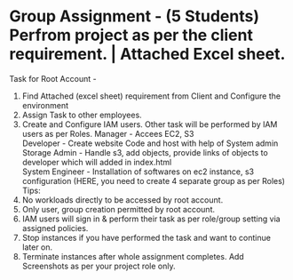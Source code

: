 # Group Assignment - (5 Students) Perfrom project as per the client requirement. | Attached Excel sheet.

Task for Root Account - 
1) Find Attached (excel sheet) requirement from Client and Configure the environment
2) Assign Task to other employees.
3) Create and Configure IAM users.
Other task will be performed by IAM users as per Roles.
Manager -  Accees EC2, S3                                              
Developer - Create website Code and host with help of System admin
Storage Admin - Handle s3, add objects, provide links of objects to developer which will added in index.html            
System Engineer - Installation of softwares on ec2 instance, s3 configuration
(HERE, you need to create 4 separate group as per Roles)
Tips: 
1) No workloads directly to be accessed by root account. 
2) Only user, group creation permitted by root account.
3) IAM users will sign in & perform their task as per role/group setting via assigned policies.
4) Stop instances if you have performed the task and want to continue later on.
5) Terminate instances after whole assignment completes.
Add Screenshots as per your project role only.